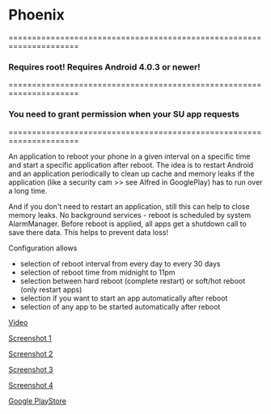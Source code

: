 # Phoenix
=====================================================================
### Requires root! Requires Android 4.0.3 or newer!
=====================================================================
### You need to grant permission when your SU app requests
=====================================================================

An application to reboot your phone in a given interval on a specific time and start a specific application after reboot.
The idea is to restart Android and an application periodically to clean up cache and memory leaks if the application (like a security cam >> see Alfred in GooglePlay) has to run over a long time.

And if you don't need to restart an application, still this can help to close memory leaks.
No background services - reboot is scheduled by system AlarmManager.
Before reboot is applied, all apps get a shutdown call to save there data. This helps to prevent data loss!


Configuration allows
- selection of reboot interval from every day to every 30 days
- selection of reboot time from midnight to 11pm
- selection between hard reboot (complete restart) or soft/hot reboot (only restart apps)
- selection if you want to start an app automatically after reboot
- selection of any app to be started automatically after reboot

[Video](https://www.youtube.com/watch?v=Hdcz53Tt44A)

[Screenshot 1](https://lh3.googleusercontent.com/Wa7sxxaOC8aErUhtrgnMrdTGL0zSvO8VhW2vwFEoaV-7yoldOlCWlk20DWA48sGaOg=h310-rw)

[Screenshot 2](https://lh3.googleusercontent.com/qVvuqH-TtW0IXwn-TK8XrHcnUVLGqxPVWLRQSUpM5wiX5_McRXVX1xh-fTkl6JDowFcr=h900-rw)

[Screenshot 3](https://lh3.googleusercontent.com/CGm92sk5Ioat857U2L_rtMTFlROv7fxDfio19kOChHwaRsYEyy6amtzzZxy2xKzowXcw=h900-rw)

[Screenshot 4](https://lh3.googleusercontent.com/TeoRetUPWBFeKclDC9T0Z-AK5Qv58VDEjBOOK8DGXcnx74vttjJtKEzguzCLWQj7Qg=h900-rw)

[Google PlayStore](https://play.google.com/store/apps/details?id=tk.giesecke.phoenix)
